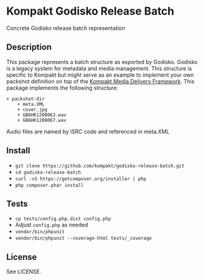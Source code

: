 # Kompakt Godisko Release Batch

Concrete Godisko release batch representation

## Description

This package represents a batch structure as exported by Godisko. Godisko is a legacy system for metadata and media management. This structure is specific to Kompakt but might serve as an example to implement your own packshot definition on top of the [Kompakt Media Delivery Framework](http://github.com/kompakt/media-delivery-framework). This package implements the following structure:

    + packshot-dir
        + meta.XML
        + cover.jpg
        + GB6HK1200063.wav
        + GB6HK1200067.wav

Audio files are named by ISRC code and referenced in meta.XML

## Install

+ `git clone https://github.com/kompakt/godisko-release-batch.git`
+ `cd godisko-release-batch`
+ `curl -sS https://getcomposer.org/installer | php`
+ `php composer.phar install`

## Tests

+ `cp tests/config.php.dist config.php`
+ Adjust `config.php` as needed
+ `vendor/bin/phpunit`
+ `vendor/bin/phpunit --coverage-html tests/_coverage`

## License

See LICENSE.